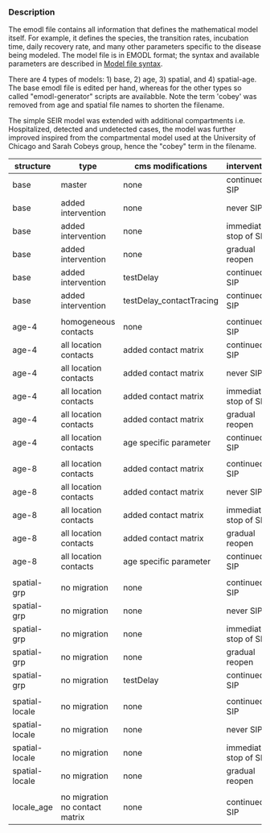### Description 

The emodl file contains all information that defines the mathematical model itself. 
For example, it defines the species, the transition rates, incubation time, daily recovery rate, and many other parameters specific to the disease being modeled. 
The model file is in EMODL format; the syntax and available parameters are described in [Model file syntax](https://idmod.org/docs/cms/model-file.html).


There are 4 types of models: 1) base, 2) age, 3) spatial, and 4) spatial-age. 
The base emodl file is edited per hand, whereas for the other types so called "emodl-generator" scripts are availabble. 
Note the term 'cobey' was removed from age and spatial file names to shorten the filename. 

The simple SEIR model was extended with additional compartments i.e. Hospitalized, detected and undetected cases, 
the model was further improved inspired from the compartmental model used at the University of Chicago and Sarah Cobeys group, hence the "cobey" term in the filename. 


| structure      | type                            | cms modifications        | intervention          | emodl name                                             |
|----------------|---------------------------------|--------------------------|-----------------------|--------------------------------------------------------|
| base           | master                          | none                     | continued SIP         | extendedmodel_cobey.emodl                              |
| base           | added intervention              | none                     | never SIP             | extendedmodel_cobey_noSIP.emodl                        |
| base           | added intervention              | none                     | immediate stop of SIP | extendedmodel_cobey_interventionStopy.emodl            |
| base           | added intervention              | none                     | gradual reopen        | extendedmodel_cobey_gradual_reopening.emodl            |
| base           | added intervention              | testDelay                | continued SIP         | extendedmodel_cobey_testDelay.emodl                    |
| base           | added intervention              | testDelay_contactTracing | continued SIP         | extendedmodel_cobey_testDelay_contactTracingy.emodl    |
|                |                                 |                          |                       |                                                        |
| age-4          | homogeneous contacts            | none                     | continued SIP         | extendedmodel_age4_homogeneous.emodl                   |
| age-4          | all location contacts           | added contact matrix     | continued SIP         | extendedmodel_age4.emodl                               |
| age-4          | all location contacts           | added contact matrix     | never SIP             | extendedmodel_age4_neverSIP.emodl                      |
| age-4          | all location contacts           | added contact matrix     | immediate stop of SIP | extendedmodel_age4_interventionStop.emodl              |
| age-4          | all location contacts           | added contact matrix     | gradual reopen        | extendedmodel_age4_gradual_reopening.emodl             |
| age-4          | all location contacts           | age specific parameter   | continued SIP         | extendedmodel_age4_param.emodl                         |
|                |                                 |                          |                       |                                                        |
| age-8          | all location contacts           | added contact matrix     | continued SIP         | extendedmodel_age8.emodl                               |
| age-8          | all location contacts           | added contact matrix     | never SIP             | extendedmodel_age8_neverSIP.emodl                      |
| age-8          | all location contacts           | added contact matrix     | immediate stop of SIP | extendedmodel_age8_interventionStop.emodl              |
| age-8          | all location contacts           | added contact matrix     | gradual reopen        | extendedmodel_age8_gradual_reopening.emodl             |
| age-8          | all location contacts           | age specific parameter   | continued SIP         | extendedmodel_age8_param.emodl                         |
|                |                                 |                          |                       |                                                        |
| spatial-grp    | no migration                    | none                     | continued SIP         | extendedmodel_EMS_grp.emodl                            |
| spatial-grp    | no migration                    | none                     | never SIP             | extendedmodel_EMS_grp_neverSIP.emodl                   |
| spatial-grp    | no migration                    | none                     | immediate stop of SIP | extendedmodel_EMS_grp_interventionStop.emodl           |
| spatial-grp    | no migration                    | none                     | gradual reopen        | extendedmodel_EMS_grp_gradual_reopening.emodl          |
| spatial-grp    | no migration                    | testDelay                | continued SIP         | extendedmodel_EMS_grp_testDelay.emodl          |
|                |                                 |                          |                       |                                                        |
| spatial-locale | no migration                    | none                     | continued SIP         | extendedmodel_cobey_locale_EMS.emodl                   |
| spatial-locale | no migration                    | none                     | never SIP             | extendedmodel_cobey_locale_EMS_neverSIP.emodl          |
| spatial-locale | no migration                    | none                     | immediate stop of SIP | extendedmodel_cobey_locale_EMS_interventionStop.emodl  |
| spatial-locale | no migration                    | none                     | gradual reopen        | extendedmodel_cobey_locale_EMS_gradual_reopening.emodl |
|                |                                 |                          |                       |                                                        |
| locale_age     | no migration  no contact matrix | none                     | continued SIP         | extendedmodel_cobey_locale_age_test.emodl              |
